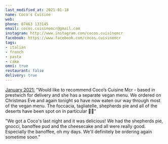 ```yaml
---
last_modified_at: 2021-01-18
name: Coco's Cuisine
web:
phone: 07463 133145
email: cocos.cuisinemcr@gmail.com
instagram: http://www.instagram.com/cocos.cuisinemcr
facebook: https://www.facebook.com/cocos.cuisinemcr
tags:
- italian
- french
- pasta
- cake
omni: true
restaurant: false
delivery: true
---
```


[January 2021:](https://www.facebook.com/groups/veganprestwich/permalink/1301148333595913/) "Would like to recommend Coco’s Cuisine Mcr - based in prestwich for delivery and she has a separate vegan menu. We ordered on Christmas Eve and again tonight so have now eaten our way through most of the vegan menu. The foccacia, tagliatelle, shepherds pie and all of the deserts have been spot on in particular 👌🏻"

"We got a Coco's last night and it was delicious! We had the shepherds pie, gnocci, banoffee pud and the cheesecake and all were really good. Especially the banoffee, oh my days. We'll definitely be ordering again sometime soon."